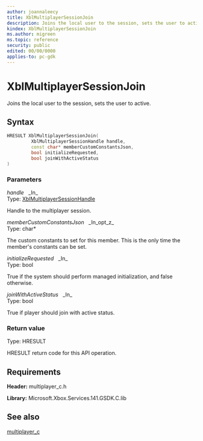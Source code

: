```yaml
---
author: joannaleecy
title: XblMultiplayerSessionJoin
description: Joins the local user to the session, sets the user to active.
kindex: XblMultiplayerSessionJoin
ms.author: migreen
ms.topic: reference
security: public
edited: 00/00/0000
applies-to: pc-gdk
---
```


# XblMultiplayerSessionJoin  

Joins the local user to the session, sets the user to active.  

## Syntax  
  
```cpp
HRESULT XblMultiplayerSessionJoin(  
         XblMultiplayerSessionHandle handle,  
         const char* memberCustomConstantsJson,  
         bool initializeRequested,  
         bool joinWithActiveStatus  
)  
```  
  
### Parameters  
  
*handle* &nbsp;&nbsp;\_In\_  
Type: [XblMultiplayerSessionHandle](../handles/xblmultiplayersessionhandle.md)  
  
Handle to the multiplayer session.  
  
*memberCustomConstantsJson* &nbsp;&nbsp;\_In\_opt\_z\_  
Type: char*  
  
The custom constants to set for this member. This is the only time the member's constants can be set.  
  
*initializeRequested* &nbsp;&nbsp;\_In\_  
Type: bool  
  
True if the system should perform managed initialization, and false otherwise.  
  
*joinWithActiveStatus* &nbsp;&nbsp;\_In\_  
Type: bool  
  
True if player should join with active status.  
  
  
### Return value  
Type: HRESULT
  
HRESULT return code for this API operation.
  
## Requirements  
  
**Header:** multiplayer_c.h
  
**Library:** Microsoft.Xbox.Services.141.GSDK.C.lib
  
## See also  
[multiplayer_c](../multiplayer_c_members.md)  
  
  